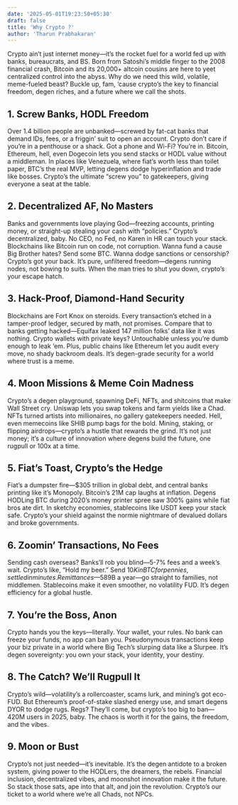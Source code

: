 ```yaml
---
date: '2025-05-01T19:23:50+05:30'
draft: false
title: 'Why Crypto ?'
author: 'Tharun Prabhakaran'
---
```


Crypto ain’t just internet money—it’s the rocket fuel for a world fed up with banks, bureaucrats, and BS. Born from Satoshi’s middle finger to the 2008 financial crash, Bitcoin and its 20,000+ altcoin cousins are here to yeet centralized control into the abyss. Why do we need this wild, volatile, meme-fueled beast? Buckle up, fam, ‘cause crypto’s the key to financial freedom, degen riches, and a future where we call the shots.

##   1. Screw Banks, HODL Freedom
Over 1.4 billion people are unbanked—screwed by fat-cat banks that demand IDs, fees, or a friggin’ suit to open an account. Crypto don’t care if you’re in a penthouse or a shack. Got a phone and Wi-Fi? You’re in. Bitcoin, Ethereum, hell, even Dogecoin lets you send stacks or HODL value without a middleman. In places like Venezuela, where fiat’s worth less than toilet paper, BTC’s the real MVP, letting degens dodge hyperinflation and trade like bosses. Crypto’s the ultimate “screw you” to gatekeepers, giving everyone a seat at the table.


## 2. Decentralized AF, No Masters
Banks and governments love playing God—freezing accounts, printing money, or straight-up stealing your cash with “policies.” Crypto’s decentralized, baby. No CEO, no Fed, no Karen in HR can touch your stack. Blockchains like Bitcoin run on code, not corruption. Wanna fund a cause Big Brother hates? Send some BTC. Wanna dodge sanctions or censorship? Crypto’s got your back. It’s pure, unfiltered freedom—degens running nodes, not bowing to suits. When the man tries to shut you down, crypto’s your escape hatch.


## 3. Hack-Proof, Diamond-Hand Security
Blockchains are Fort Knox on steroids. Every transaction’s etched in a tamper-proof ledger, secured by math, not promises. Compare that to banks getting hacked—Equifax leaked 147 million folks’ data like it was nothing. Crypto wallets with private keys? Untouchable unless you’re dumb enough to leak ‘em. Plus, public chains like Ethereum let you audit every move, no shady backroom deals. It’s degen-grade security for a world where trust is a meme.


## 4. Moon Missions & Meme Coin Madness
Crypto’s a degen playground, spawning DeFi, NFTs, and shitcoins that make Wall Street cry. Uniswap lets you swap tokens and farm yields like a Chad. NFTs turned artists into millionaires, no gallery gatekeepers needed. Hell, even memecoins like SHIB pump bags for the bold. Mining, staking, or flipping airdrops—crypto’s a hustle that rewards the grind. It’s not just money; it’s a culture of innovation where degens build the future, one rugpull or 100x at a time.


## 5. Fiat’s Toast, Crypto’s the Hedge
Fiat’s a dumpster fire—$305 trillion in global debt, and central banks printing like it’s Monopoly. Bitcoin’s 21M cap laughs at inflation. Degens HODLing BTC during 2020’s money printer spree saw 300% gains while fiat bros ate dirt. In sketchy economies, stablecoins like USDT keep your stack safe. Crypto’s your shield against the normie nightmare of devalued dollars and broke governments.


## 6. Zoomin’ Transactions, No Fees
Sending cash overseas? Banks’ll rob you blind—5-7% fees and a week’s wait. Crypto’s like, “Hold my beer.” Send $10K in BTC for pennies, settled in minutes. Remittances—$589B a year—go straight to families, not middlemen. Stablecoins make it even smoother, no volatility FUD. It’s degen efficiency for a global hustle.

## 7. You’re the Boss, Anon
Crypto hands you the keys—literally. Your wallet, your rules. No bank can freeze your funds, no app can ban you. Pseudonymous transactions keep your biz private in a world where Big Tech’s slurping data like a Slurpee. It’s degen sovereignty: you own your stack, your identity, your destiny.

## 8. The Catch? We’ll Rugpull It
Crypto’s wild—volatility’s a rollercoaster, scams lurk, and mining’s got eco-FUD. But Ethereum’s proof-of-stake slashed energy use, and smart degens DYOR to dodge rugs. Regs? They’ll come, but crypto’s too big to ban—420M users in 2025, baby. The chaos is worth it for the gains, the freedom, and the vibes.

## 9. Moon or Bust
Crypto’s not just needed—it’s inevitable. It’s the degen antidote to a broken system, giving power to the HODLers, the dreamers, the rebels. Financial inclusion, decentralized vibes, and moonshot innovation make it the future. So stack those sats, ape into that alt, and join the revolution. Crypto’s our ticket to a world where we’re all Chads, not NPCs.










